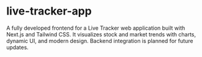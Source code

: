 # live-tracker-app
A fully developed frontend for a Live Tracker web application built with Next.js and Tailwind CSS. It visualizes stock and market trends with charts, dynamic UI, and modern design. Backend integration is planned for future updates.
